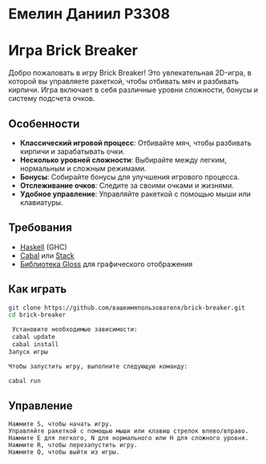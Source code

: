 # Емелин Даниил P3308
# Игра Brick Breaker

Добро пожаловать в игру Brick Breaker! Это увлекательная 2D-игра, в которой вы управляете ракеткой, чтобы отбивать мяч и разбивать кирпичи. Игра включает в себя различные уровни сложности, бонусы и систему подсчета очков.

## Особенности

- **Классический игровой процесс**: Отбивайте мяч, чтобы разбивать кирпичи и зарабатывать очки.
- **Несколько уровней сложности**: Выбирайте между легким, нормальным и сложным режимами.
- **Бонусы**: Собирайте бонусы для улучшения игрового процесса.
- **Отслеживание очков**: Следите за своими очками и жизнями.
- **Удобное управление**: Управляйте ракеткой с помощью мыши или клавиатуры.

## Требования

- [Haskell](https://www.haskell.org/downloads/) (GHC)
- [Cabal](https://www.haskell.org/cabal/) или [Stack](https://docs.haskellstack.org/en/stable/README/)
- [Библиотека Gloss](http://hackage.haskell.org/package/gloss) для графического отображения

## Как играть


   ```bash
   git clone https://github.com/вашеимяпользователя/brick-breaker.git
   cd brick-breaker
   
    Установите необходимые зависимости:
    cabal update
    cabal install
Запуск игры

Чтобы запустить игру, выполните следующую команду:

cabal run
```

## Управление

    Нажмите S, чтобы начать игру.
    Управляйте ракеткой с помощью мыши или клавиш стрелок влево/вправо.
    Нажмите E для легкого, N для нормального или H для сложного уровня.
    Нажмите R, чтобы перезапустить игру.
    Нажмите Q, чтобы выйти из игры.

